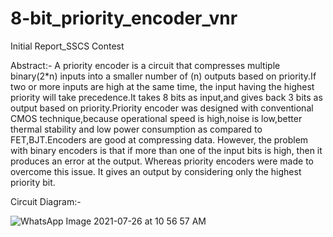 # 8-bit_priority_encoder_vnr
Initial Report_SSCS Contest

Abstract:-
A priority encoder is a circuit that compresses multiple binary(2*n) inputs into a
smaller number of (n) outputs based on priority.If two or more inputs are high
at the same time, the input having the highest priority will take precedence.It
takes 8 bits as input,and gives back 3 bits as output based on priority.Priority
encoder was designed with conventional CMOS technique,because operational
speed is high,noise is low,better thermal stability and low power consumption
as compared to FET,BJT.Encoders are good at compressing data. However,
the problem with binary encoders is that if more than one of the input bits is
high, then it produces an error at the output. Whereas priority encoders were
made to overcome this issue. It gives an output by considering only the highest
priority bit.


Circuit Diagram:-

![WhatsApp Image 2021-07-26 at 10 56 57 AM](https://user-images.githubusercontent.com/86703317/127509339-cec7260d-f154-4f6f-9c7d-b0932b12fb46.jpeg)
